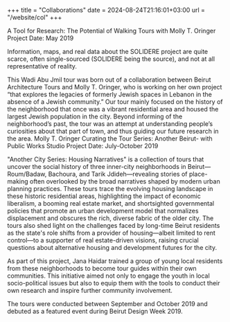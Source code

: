 +++
title = "Collaborations"
date = 2024-08-24T21:16:01+03:00
url = "/website/col"
+++

A Tool for Research: The Potential of Walking Tours with Molly T. Oringer
Project Date: May 2019

Information, maps, and real data about the SOLIDERE project are quite scarce, often single-sourced (SOLIDERE being the source), and not at all representative of reality.

This Wadi Abu Jmil tour was born out of a collaboration between Beirut Architecture Tours and Molly T. Oringer, who is working on her own project “that explores the legacies of formerly Jewish spaces in Lebanon in the absence of a Jewish community.” Our tour mainly focused on the history of the neighborhood that once was a vibrant residential area and housed the largest Jewish population in the city. Beyond informing of the neighborhood’s past, the tour was an attempt at understanding people’s curiosities about that part of town, and thus guiding our future research in the area. 
Molly T. Oringer 
Curating the Tour Series: Another Beirut- with Public Works Studio
Project Date: July-October 2019

"Another City Series: Housing Narratives" is a collection of tours that uncover the social history of three inner-city neighborhoods in Beirut—Roum/Badaw, Bachoura, and Tarik Jdideh—revealing stories of place-making often overlooked by the broad narratives shaped by modern urban planning practices. These tours trace the evolving housing landscape in these historic residential areas, highlighting the impact of economic liberalism, a booming real estate market, and shortsighted governmental policies that promote an urban development model that normalizes displacement and obscures the rich, diverse fabric of the older city. The tours also shed light on the challenges faced by long-time Beirut residents as the state's role shifts from a provider of housing—albeit limited to rent control—to a supporter of real estate-driven visions, raising crucial questions about alternative housing and development futures for the city.

As part of this project, Jana Haidar trained a group of young local residents from these neighborhoods to become tour guides within their own communities. This initiative aimed not only to engage the youth in local socio-political issues but also to equip them with the tools to conduct their own research and inspire further community involvement.

The tours were conducted between September and October 2019 and debuted as a featured event during Beirut Design Week 2019.

